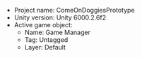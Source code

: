 <!-- UNITY CODE ASSIST INSTRUCTIONS START -->
- Project name: ComeOnDoggiesPrototype
- Unity version: Unity 6000.2.6f2
- Active game object:
  - Name: Game Manager
  - Tag: Untagged
  - Layer: Default
<!-- UNITY CODE ASSIST INSTRUCTIONS END -->